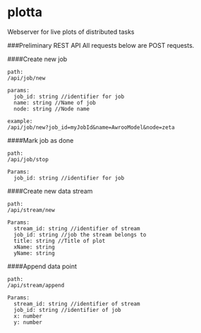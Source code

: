# plotta
Webserver for live plots of distributed tasks


###Preliminary REST API
All requests below are POST requests.

####Create new job
```
path:
/api/job/new

params:
  job_id: string //identifier for job
  name: string //Name of job
  node: string //Node name

example:
/api/job/new?job_id=myJobId&name=AwrooModel&node=zeta

```
####Mark job as done
```
path:
/api/job/stop

Params:
  job_id: string //identifier for job
```


####Create new data stream
```
path:
/api/stream/new

Params:
  stream_id: string //identifier of stream
  job_id: string //job the stream belongs to
  title: string //Title of plot
  xName: string
  yName: string
```

####Append data point
```
path:
/api/stream/append

Params:
  stream_id: string //identifier of stream
  job_id: string //identifier of job
  x: number
  y: number
```
